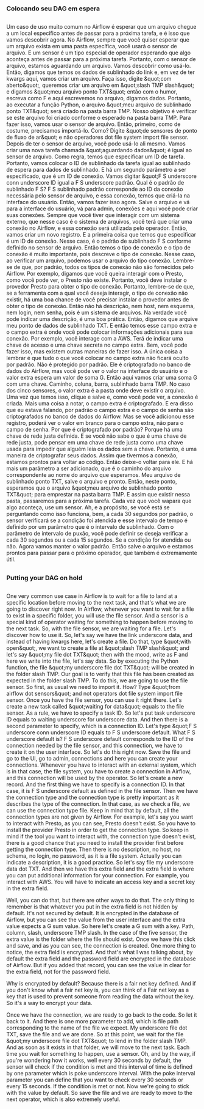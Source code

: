 ### Colocando seu DAG em espera
##

Um caso de uso muito comum no Airflow é esperar que um arquivo chegue a um local específico antes de passar para a próxima tarefa, e é isso que vamos descobrir agora. No Airflow, sempre que você quiser esperar que um arquivo exista em uma pasta específica, você usará o sensor de arquivo. E um sensor é um tipo especial de operador esperando que algo aconteça antes de passar para a próxima tarefa. Portanto, com o sensor de arquivo, estamos aguardando um arquivo.
Vamos descobrir como usá-lo. Então, digamos que temos os dados de sublinhado do link e, em vez de ter kwargs aqui, vamos criar um arquivo. Faça isso, digite \&quot;com aberto\&quot;, queremos criar um arquivo em \&quot;slash TMP slash\&quot; e digamos \&quot;meu arquivo ponto TXT\&quot; então com o humor, escreva como F e aqui escrevemos no arquivo, digamos dados.
Portanto, ao executar a função Python, o arquivo \&quot;meu arquivo de sublinhado ponto TXT\&quot; será criado na pasta barra TMP. Nosso objetivo é verificar se este arquivo foi criado conforme o esperado na pasta barra TMP. Para fazer isso, vamos usar o sensor de arquivo.
  Então, primeiro, como de costume, precisamos importá-lo. Como? Digite \&quot;de sensores de ponto de fluxo de ar\&quot; e não operadores dot file system import file sensor. Depois de ter o sensor de arquivo, você pode usá-lo ali mesmo. Vamos criar uma nova tarefa chamada \&quot;aguardando dados\&quot; é igual ao sensor de arquivo. Como regra, temos que especificar um ID de tarefa. Portanto, vamos colocar o ID de sublinhado da tarefa igual ao sublinhado de espera para dados de sublinhado. E há um segundo parâmetro a ser especificado, que é um ID de conexão. Vamos digitar \&quot;F S underscore conn underscore ID igual a F S underscore padrão. Qual é o padrão de sublinhado F S?
F S sublinhado padrão corresponde ao ID da conexão necessária pelo sensor de arquivo, e essa conexão, temos que criá-la na interface do usuário. Então, vamos fazer isso agora. Salve o arquivo e vá para a interface do usuário, vá para admin, conexões e aqui você pode criar suas conexões. Sempre que você tiver que interagir com um sistema externo, que nesse caso é o sistema de arquivos, você terá que criar uma conexão no Airflow, e essa conexão será utilizada pelo operador. Então, vamos criar um novo registro. E a primeira coisa que temos que especificar é um ID de conexão. Nesse caso, é o padrão de sublinhado F S conforme definido no sensor de arquivo. Então temos o tipo de conexão e o tipo de conexão é muito importante, pois descreve o tipo de conexão. Nesse caso, ao verificar um arquivo, podemos usar o arquivo do tipo conexão.
Lembre-se de que, por padrão, todos os tipos de conexão não são fornecidos pelo Airflow. Por exemplo, digamos que você queira interagir com o Presto, como você pode ver, o Presto não existe. Portanto, você deve instalar o provedor Presto para obter o tipo de conexão. Portanto, lembre-se de que, se a ferramenta com a qual você deseja interagir, o tipo de conexão não existir, há uma boa chance de você precisar instalar o provedor antes de obter o tipo de conexão. Então não há descrição, nem host, nem esquema, nem login, nem senha, pois é um sistema de arquivos.
  Na verdade você pode indicar uma descrição, é uma boa prática. Então, digamos que arquive meu ponto de dados de sublinhado TXT. E então temos esse campo extra e o campo extra é onde você pode colocar informações adicionais para sua conexão. Por exemplo, você interage com a AWS. Terá de indicar uma chave de acesso e uma chave secreta no campo extra.
Bem, você pode fazer isso, mas existem outras maneiras de fazer isso. A única coisa a lembrar é que tudo o que você colocar no campo extra não ficará oculto por padrão. Não é protegido por padrão. Ele é criptografado no banco de dados do Airflow, mas você pode ver o valor na interface do usuário e o valor extra espera um valor de soma G. Então aqui vamos criar uma soma G com uma chave. Caminho, coluna, barra, sublinhado barra TMP. No caso dos cinco sensores, o valor extra é a pasta onde deve existir o arquivo. Uma vez que temos isso, clique e salve e, como você pode ver, a conexão é criada. Mais uma coisa a notar, o campo extra é criptografado. E era disso que eu estava falando, por padrão o campo extra e o campo de senha são criptografados no banco de dados do Airflow. Mas se você adicionou esse registro, poderá ver o valor em branco para o campo extra, não para o campo de senha.
Por que é criptografado por padrão? Porque há uma chave de rede justa definida. E se você não sabe o que é uma chave de rede justa, pode pensar em uma chave de rede justa como uma chave usada para impedir que alguém leia os dados sem a chave. Portanto, é uma maneira de criptografar seus dados.
  Assim que tivermos a conexão, estamos prontos para voltar ao código. Então deixe-o voltar para ele. E há mais um parâmetro a ser adicionado, que é o caminho do arquivo correspondente ao nome do arquivo que esperamos. Meu arquivo de sublinhado ponto TXT, salve o arquivo e pronto. Então, neste ponto, esperamos que o arquivo \&quot;meu arquivo de sublinhado ponto TXT\&quot; para emprestar na pasta barra TMP. E assim que existir nessa pasta, passaremos para a próxima tarefa.
  Cada vez que você wapara que algo aconteça, use um sensor. Ah, e a propósito, se você está se perguntando como isso funciona, bem, a cada 30 segundos por padrão, o sensor verificará se a condição foi atendida e esse intervalo de tempo é definido por um parâmetro que é o intervalo de sublinhado. Com o parâmetro de intervalo de puxão, você pode definir se deseja verificar a cada 30 segundos ou a cada 15 segundos. Se a condição for atendida ou não. Agora vamos manter o valor padrão. Então salve o arquivo e estamos prontos para passar para o próximo operador, que também é extremamente útil.


##
### Putting your DAG on hold
##
One very common use case in Airflow is to wait for a file to land at a specific location before moving to the next task, and that's what we are going to discover right now. In Airflow, whenever you want to wait for a file to exist in a specific folder, you will use the file sensor. And a sensor is a special kind of operator waiting for something to happen before moving to the next task. So, with the file sensor, we are waiting for a file.
Let's discover how to use it. So, let's say we have the link underscore data, and instead of having kwargs here, let's create a file. Do that, type \&quot;with open\&quot;, we want to create a file at \&quot;slash TMP slash\&quot; and let's say \&quot;my file dot TXT\&quot; then with the mood, write as F and here we write into the file, let's say data.
So by executing the Python function, the file \&quot;my underscore file dot TXT\&quot; will be created in the folder slash TMP. Our goal is to verify that this file has been created as expected in the folder slash TMP. To do this, we are going to use the file sensor.
 So first, as usual we need to import it. How? Type \&quot;from airflow dot sensors\&quot; and not operators dot file system import file sensor. Once you have the file sensor, you can use it right there. Let's create a new task called \&quot;waiting for data\&quot; equals to the file sensor. As a rule, we have to specify a task ID. So let's put task underscore ID equals to waiting underscore for underscore data. And then there is a second parameter to specify, which is a connection ID. Let's type \&quot;F S underscore conn underscore ID equals to F S underscore default. What F S underscore default is?
F S underscore default corresponds to the ID of the connection needed by the file sensor, and this connection, we have to create it on the user interface. So let's do this right now. Save the file and go to the UI, go to admin, connections and here you can create your connections. Whenever you have to interact with an external system, which is in that case, the file system, you have to create a connection in Airflow, and this connection will be used by the operator. So let's create a new record. And the first thing we have to specify is a connection ID. In that case, it is F S underscore default as defined in the file sensor. Then we have the connection type and the connection type is pretty important as it describes the type of the connection. In that case, as we check a file, we can use the connection type file.
Keep in mind that by default, all the connection types are not given by Airflow. For example, let's say you want to interact with Presto, as you can see, Presto doesn't exist. So you have to install the provider Presto in order to get the connection type. So keep in mind if the tool you want to interact with, the connection type doesn't exist, there is a good chance that you need to install the provider first before getting the connection type. Then there is no description, no host, no schema, no login, no password, as it is a file system.
 Actually you can indicate a description, it is a good practice. So let's say file my underscore data dot TXT. And then we have this extra field and the extra field is where you can put additional information for your connection. For example, you interact with AWS. You will have to indicate an access key and a secret key in the extra field.

Well, you can do that, but there are other ways to do that. The only thing to remember is that whatever you put in the extra field is not hidden by default. It's not secured by default. It is encrypted in the database of Airflow, but you can see the value from the user interface and the extra value expects a G sum value. So here let's create a G sum with a key. Path, column, slash, underscore TMP slash. In the case of the five sensor, the extra value is the folder where the file should exist. Once we have this click and save, and as you can see, the connection is created. One more thing to notice, the extra field is encrypted. And that's what I was talking about, by default the extra field and the password field are encrypted in the database of Airflow. But if you added that record, you can see the value in clear for the extra field, not for the password field.

Why is encrypted by default? Because there is a fair net key defined. And if you don't know what a fair net key is, you can think of a Fair net key as a key that is used to prevent someone from reading the data without the key. So it's a way to encrypt your data.

 Once we have the connection, we are ready to go back to the code. So let it back to it. And there is one more parameter to add, which is file path corresponding to the name of the file we expect. My underscore file dot TXT, save the file and we are done. So at this point, we wait for the file \&quot;my underscore file dot TXT\&quot; to lend in the folder slash TMP. And as soon as it exists in that folder, we will move to the next task.
 Each time you wait for something to happen, use a sensor. Oh, and by the way, if you're wondering how it works, well every 30 seconds by default, the sensor will check if the condition is met and this interval of time is defined by one parameter which is poke underscore interval. With the poke interval parameter you can define that you want to check every 30 seconds or every 15 seconds. If the condition is met or not. Now we're going to stick with the value by default. So save the file and we are ready to move to the next operator, which is also extremely useful.

